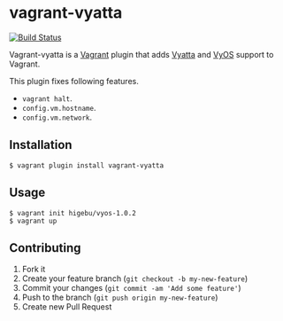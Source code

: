 # vagrant-vyatta
[![Build Status](https://travis-ci.org/higebu/vagrant-vyatta.png)](https://travis-ci.org/higebu/vagrant-vyatta)

Vagrant-vyatta is a [Vagrant](http://www.vagrantup.com) plugin that adds [Vyatta](http://www.vyatta.org/) and [VyOS](http://vyos.net/wiki/Main_Page) support to Vagrant.

This plugin fixes following features.

* `vagrant halt`.
* `config.vm.hostname`.
* `config.vm.network`.

## Installation

```
$ vagrant plugin install vagrant-vyatta
```

## Usage

```
$ vagrant init higebu/vyos-1.0.2
$ vagrant up
```

## Contributing

1. Fork it
2. Create your feature branch (`git checkout -b my-new-feature`)
3. Commit your changes (`git commit -am 'Add some feature'`)
4. Push to the branch (`git push origin my-new-feature`)
5. Create new Pull Request
